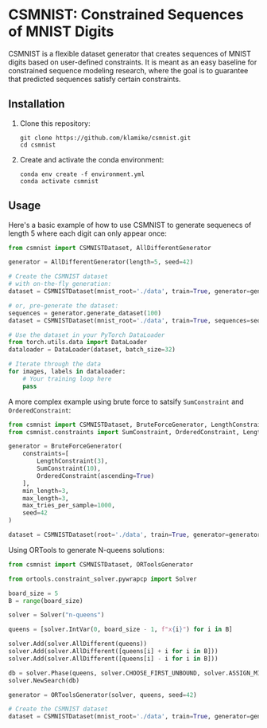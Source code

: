 # CSMNIST: Constrained Sequences of MNIST Digits
CSMNIST is a flexible dataset generator that creates sequences of MNIST digits
based on user-defined constraints. It is meant as an easy baseline for
constrained sequence modeling research, where the goal is to guarantee that
predicted sequences satisfy certain constraints.

## Installation
1. Clone this repository:
   ```
   git clone https://github.com/klamike/csmnist.git
   cd csmnist
   ```

2. Create and activate the conda environment:
   ```
   conda env create -f environment.yml
   conda activate csmnist
   ```


## Usage

Here's a basic example of how to use CSMNIST to generate sequenecs of length 5 
where each digit can only appear once:

```python
from csmnist import CSMNISTDataset, AllDifferentGenerator

generator = AllDifferentGenerator(length=5, seed=42)

# Create the CSMNIST dataset
# with on-the-fly generation:
dataset = CSMNISTDataset(mnist_root='./data', train=True, generator=generator)

# or, pre-generate the dataset:
sequences = generator.generate_dataset(100)
dataset = CSMNISTDataset(mnist_root='./data', train=True, sequences=sequences)

# Use the dataset in your PyTorch DataLoader
from torch.utils.data import DataLoader
dataloader = DataLoader(dataset, batch_size=32)

# Iterate through the data
for images, labels in dataloader:
    # Your training loop here
    pass
```

A more complex example using brute force to satsify `SumConstraint` and `OrderedConstraint`:

```python
from csmnist import CSMNISTDataset, BruteForceGenerator, LengthConstraint
from csmnist.constraints import SumConstraint, OrderedConstraint, LengthConstraint

generator = BruteForceGenerator(
    constraints=[
        LengthConstraint(3),
        SumConstraint(10),
        OrderedConstraint(ascending=True)
    ],
    min_length=3,
    max_length=3,
    max_tries_per_sample=1000,
    seed=42
)

dataset = CSMNISTDataset(root='./data', train=True, generator=generator)
```


Using ORTools to generate N-queens solutions:

```python
from csmnist import CSMNISTDataset, ORToolsGenerator

from ortools.constraint_solver.pywrapcp import Solver

board_size = 5
B = range(board_size)

solver = Solver("n-queens")

queens = [solver.IntVar(0, board_size - 1, f"x{i}") for i in B]

solver.Add(solver.AllDifferent(queens))
solver.Add(solver.AllDifferent([queens[i] + i for i in B]))
solver.Add(solver.AllDifferent([queens[i] - i for i in B]))

db = solver.Phase(queens, solver.CHOOSE_FIRST_UNBOUND, solver.ASSIGN_MIN_VALUE)
solver.NewSearch(db)

generator = ORToolsGenerator(solver, queens, seed=42)

# Create the CSMNIST dataset
dataset = CSMNISTDataset(mnist_root='./data', train=True, generator=generator)
```
